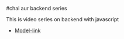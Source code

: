 #chai aur backend series

This is video series on backend with javascript

- [Model-link](https://app.eraser.io/workspace/YtPqZ1VogxGy1jzIDkzj)
